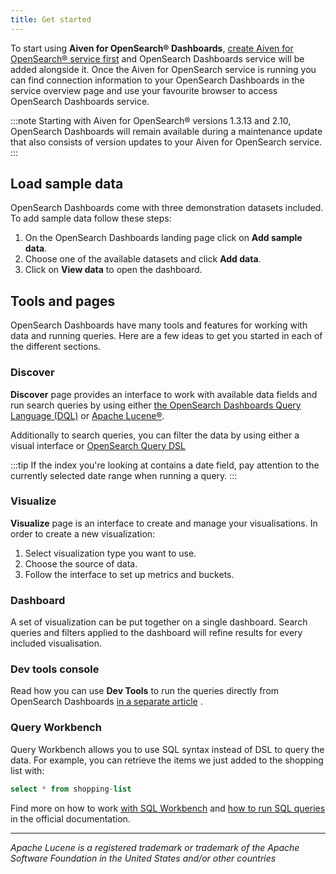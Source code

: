 ```yaml
---
title: Get started
---
```


To start using **Aiven for OpenSearch® Dashboards**,
[create Aiven for OpenSearch® service first](/docs/products/opensearch/get-started) and OpenSearch Dashboards service will be added alongside
it. Once the Aiven for OpenSearch service is running you can find
connection information to your OpenSearch Dashboards in the service
overview page and use your favourite browser to access OpenSearch
Dashboards service.

:::note
Starting with Aiven for OpenSearch® versions 1.3.13 and 2.10, OpenSearch
Dashboards will remain available during a maintenance update that also
consists of version updates to your Aiven for OpenSearch service.
:::

## Load sample data

OpenSearch Dashboards come with three demonstration datasets included.
To add sample data follow these steps:

1.  On the OpenSearch Dashboards landing page click on **Add sample
    data**.
2.  Choose one of the available datasets and click **Add data**.
3.  Click on **View data** to open the dashboard.

## Tools and pages

OpenSearch Dashboards have many tools and features for working with data
and running queries. Here are a few ideas to get you started in each of
the different sections.

### Discover

**Discover** page provides an interface to work with available data
fields and run search queries by using either [the OpenSearch Dashboards
Query Language
(DQL)](https://opensearch.org/docs/latest/dashboards/dql/) or [Apache
Lucene®](https://lucene.apache.org/).

Additionally to search queries, you can filter the data by using either
a visual interface or [OpenSearch Query
DSL](https://opensearch.org/docs/latest/opensearch/query-dsl/index/)

:::tip
If the index you're looking at contains a date field, pay attention to
the currently selected date range when running a query.
:::

### Visualize

**Visualize** page is an interface to create and manage your
visualisations. In order to create a new visualization:

1.  Select visualization type you want to use.
2.  Choose the source of data.
3.  Follow the interface to set up metrics and buckets.

### Dashboard

A set of visualization can be put together on a single dashboard. Search
queries and filters applied to the dashboard will refine results for
every included visualisation.

### Dev tools console

Read how you can use **Dev Tools** to run the queries directly from
OpenSearch Dashboards
[in a separate article](howto/dev-tools-usage-example) .

### Query Workbench

Query Workbench allows you to use SQL syntax instead of DSL to query the
data. For example, you can retrieve the items we just added to the
shopping list with:

``` sql
select * from shopping-list
```

Find more on how to work [with SQL
Workbench](https://opensearch.org/docs/latest/search-plugins/sql/workbench/)
and [how to run SQL
queries](https://opensearch.org/docs/latest/search-plugins/sql/index/)
in the official documentation.

------------------------------------------------------------------------

*Apache Lucene is a registered trademark or trademark of the Apache
Software Foundation in the United States and/or other countries*

